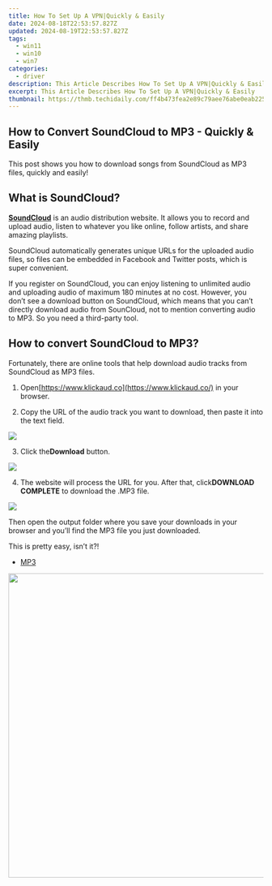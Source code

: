 ```yaml
---
title: How To Set Up A VPN|Quickly & Easily
date: 2024-08-18T22:53:57.827Z
updated: 2024-08-19T22:53:57.827Z
tags:
  - win11
  - win10
  - win7
categories:
  - driver
description: This Article Describes How To Set Up A VPN|Quickly & Easily
excerpt: This Article Describes How To Set Up A VPN|Quickly & Easily
thumbnail: https://thmb.techidaily.com/ff4b473fea2e89c79aee76abe0eab2251a21420b8834da223e912daed0885bd1.jpg
---
```


## How to Convert SoundCloud to MP3 - Quickly & Easily

This post shows you how to download songs from SoundCloud as MP3 files, quickly and easily!

## What is SoundCloud?

**[SoundCloud](https://soundcloud.com/)**  is an audio distribution website. It allows you to record and upload audio, listen to whatever you like online, follow artists, and share amazing playlists.

 SoundCloud automatically generates unique URLs for the uploaded audio files, so files can be embedded in Facebook and Twitter posts, which is super convenient.

 If you register on SoundCloud, you can enjoy listening to unlimited audio and uploading audio of maximum 180 minutes at no cost. However, you don’t see a download button on SoundCloud, which means that you can’t directly download audio from SounCloud, not to mention converting audio to MP3\. So you need a third-party tool.

## How to convert SoundCloud to MP3?

 Fortunately, there are online tools that help download audio tracks from SoundCloud as MP3 files.

 1) Open[https://www.klickaud.co](https://www.klickaud.co/) in your browser.

 2) Copy the URL of the audio track you want to download, then paste it into the text field.

![](https://images.drivereasy.com/wp-content/uploads/2019/05/image-50-1024x240.png)

 3) Click the**Download** button.

![](https://images.drivereasy.com/wp-content/uploads/2019/05/image-53-1024x233.png)

 4) The website will process the URL for you. After that, click**DOWNLOAD COMPLETE** to download the .MP3 file.

![](https://images.drivereasy.com/wp-content/uploads/2019/05/image-55.png)

 Then open the output folder where you save your downloads in your browser and you’ll find the MP3 file you just downloaded.

This is pretty easy, isn’t it?!

* [MP3](https://tools.techidaily.com/drivereasy/download/)

<ins class="adsbygoogle"
     style="display:block"
     data-ad-format="autorelaxed"
     data-ad-client="ca-pub-7571918770474297"
     data-ad-slot="1223367746"></ins>



<ins class="adsbygoogle"
     style="display:block"
     data-ad-client="ca-pub-7571918770474297"
     data-ad-slot="8358498916"
     data-ad-format="auto"
     data-full-width-responsive="true"></ins>



<!-- affiliate ads begin -->
<a href="https://appsumo.8odi.net/c/5597632/2082541/7443" target="_top" id="2082541"><img src="//a.impactradius-go.com/display-ad/7443-2082541" border="0" alt="" width="1200" height="600"/></a><img height="0" width="0" src="https://appsumo.8odi.net/i/5597632/2082541/7443" style="position:absolute;visibility:hidden;" border="0" />
<!-- affiliate ads end -->